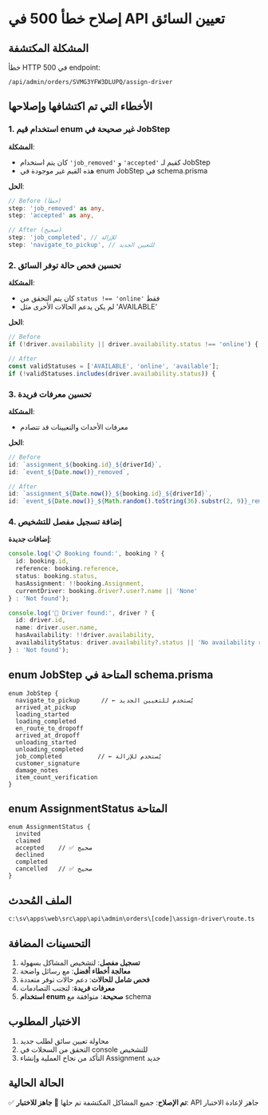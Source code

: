 # إصلاح خطأ 500 في API تعيين السائق

## المشكلة المكتشفة
خطأ HTTP 500 في endpoint:
```
/api/admin/orders/SVMG3YFW3DLUPQ/assign-driver
```

## الأخطاء التي تم اكتشافها وإصلاحها

### 1. استخدام قيم enum غير صحيحة في JobStep
**المشكلة**: 
- كان يتم استخدام `'job_removed'` و `'accepted'` كقيم لـ JobStep
- هذه القيم غير موجودة في enum JobStep في schema.prisma

**الحل**:
```typescript
// Before (خطأ)
step: 'job_removed' as any,
step: 'accepted' as any,

// After (صحيح)
step: 'job_completed', // للإزالة
step: 'navigate_to_pickup', // للتعيين الجديد
```

### 2. تحسين فحص حالة توفر السائق
**المشكلة**: 
- كان يتم التحقق من `status !== 'online'` فقط
- لم يكن يدعم الحالات الأخرى مثل 'AVAILABLE'

**الحل**:
```typescript
// Before
if (!driver.availability || driver.availability.status !== 'online') {

// After
const validStatuses = ['AVAILABLE', 'online', 'available'];
if (!validStatuses.includes(driver.availability.status)) {
```

### 3. تحسين معرفات فريدة
**المشكلة**: 
- معرفات الأحداث والتعيينات قد تتصادم

**الحل**:
```typescript
// Before
id: `assignment_${booking.id}_${driverId}`,
id: `event_${Date.now()}_removed`,

// After  
id: `assignment_${Date.now()}_${booking.id}_${driverId}`,
id: `event_${Date.now()}_${Math.random().toString(36).substr(2, 9)}_removed`,
```

### 4. إضافة تسجيل مفصل للتشخيص
**إضافات جديدة**:
```typescript
console.log('📋 Booking found:', booking ? {
  id: booking.id,
  reference: booking.reference,
  status: booking.status,
  hasAssignment: !!booking.Assignment,
  currentDriver: booking.driver?.user?.name || 'None'
} : 'Not found');

console.log('👤 Driver found:', driver ? {
  id: driver.id,
  name: driver.user.name,
  hasAvailability: !!driver.availability,
  availabilityStatus: driver.availability?.status || 'No availability record'
} : 'Not found');
```

## enum JobStep المتاحة في schema.prisma
```
enum JobStep {
  navigate_to_pickup      // ← يُستخدم للتعيين الجديد
  arrived_at_pickup
  loading_started
  loading_completed
  en_route_to_dropoff
  arrived_at_dropoff
  unloading_started
  unloading_completed
  job_completed          // ← يُستخدم للإزالة
  customer_signature
  damage_notes
  item_count_verification
}
```

## enum AssignmentStatus المتاحة
```
enum AssignmentStatus {
  invited
  claimed
  accepted    // ✅ صحيح
  declined
  completed
  cancelled   // ✅ صحيح
}
```

## الملف المُحدث
```
c:\sv\apps\web\src\app\api\admin\orders\[code]\assign-driver\route.ts
```

## التحسينات المضافة
1. **تسجيل مفصل**: لتشخيص المشاكل بسهولة
2. **معالجة أخطاء أفضل**: مع رسائل واضحة
3. **فحص شامل للحالات**: دعم حالات توفر متعددة
4. **معرفات فريدة**: لتجنب التصادمات
5. **استخدام enum صحيحة**: متوافقة مع schema

## الاختبار المطلوب
1. محاولة تعيين سائق لطلب جديد
2. التحقق من السجلات في console للتشخيص
3. التأكد من نجاح العملية وإنشاء Assignment جديد

## الحالة الحالية
✅ **تم الإصلاح**: جميع المشاكل المكتشفة تم حلها
🔄 **جاهز للاختبار**: API جاهز لإعادة الاختبار
